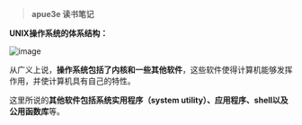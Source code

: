 > **apue3e 读书笔记**

**UNIX操作系统的体系结构：**

![image](https://github.com/user-attachments/assets/5a19c56e-89f4-4ab5-91d2-877ddf1a235d)

从广义上说，**操作系统包括了内核和一些其他软件**，这些软件使得计算机能够发挥作用，并使计算机具有自己的特性。

这里所说的**其他软件包括系统实用程序（system utility）、应用程序、shell以及公用函数库**等。